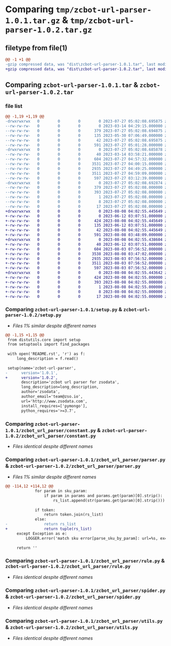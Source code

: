 # Comparing `tmp/zcbot-url-parser-1.0.1.tar.gz` & `tmp/zcbot-url-parser-1.0.2.tar.gz`

## filetype from file(1)

```diff
@@ -1 +1 @@
-gzip compressed data, was "dist\zcbot-url-parser-1.0.1.tar", last modified: Thu Jul 27 05:02:08 2023, max compression
+gzip compressed data, was "dist\zcbot-url-parser-1.0.2.tar", last modified: Tue Aug  8 04:02:55 2023, max compression
```

## Comparing `zcbot-url-parser-1.0.1.tar` & `zcbot-url-parser-1.0.2.tar`

### file list

```diff
@@ -1,19 +1,19 @@
-drwxrwxrwx   0        0        0        0 2023-07-27 05:02:08.695875 zcbot-url-parser-1.0.1/
--rw-rw-rw-   0        0        0        0 2023-03-14 04:29:15.000000 zcbot-url-parser-1.0.1/MANIFEST.in
--rw-rw-rw-   0        0        0      379 2023-07-27 05:02:08.694875 zcbot-url-parser-1.0.1/PKG-INFO
--rw-rw-rw-   0        0        0      135 2023-05-30 07:06:49.000000 zcbot-url-parser-1.0.1/README.rst
--rw-rw-rw-   0        0        0       42 2023-07-27 05:02:08.695875 zcbot-url-parser-1.0.1/setup.cfg
--rw-rw-rw-   0        0        0      591 2023-07-27 05:01:28.000000 zcbot-url-parser-1.0.1/setup.py
-drwxrwxrwx   0        0        0        0 2023-07-27 05:02:08.685878 zcbot-url-parser-1.0.1/zcbot_url_parser/
--rw-rw-rw-   0        0        0       40 2023-03-14 03:58:21.000000 zcbot-url-parser-1.0.1/zcbot_url_parser/__init__.py
--rw-rw-rw-   0        0        0      604 2023-07-27 04:57:32.000000 zcbot-url-parser-1.0.1/zcbot_url_parser/constant.py
--rw-rw-rw-   0        0        0     3531 2023-07-27 04:00:15.000000 zcbot-url-parser-1.0.1/zcbot_url_parser/parser.py
--rw-rw-rw-   0        0        0     2935 2023-07-27 04:49:25.000000 zcbot-url-parser-1.0.1/zcbot_url_parser/rule.py
--rw-rw-rw-   0        0        0     3511 2023-07-27 04:59:09.000000 zcbot-url-parser-1.0.1/zcbot_url_parser/spider.py
--rw-rw-rw-   0        0        0      597 2023-07-27 03:12:39.000000 zcbot-url-parser-1.0.1/zcbot_url_parser/utils.py
-drwxrwxrwx   0        0        0        0 2023-07-27 05:02:08.692874 zcbot-url-parser-1.0.1/zcbot_url_parser.egg-info/
--rw-rw-rw-   0        0        0      379 2023-07-27 05:02:08.000000 zcbot-url-parser-1.0.1/zcbot_url_parser.egg-info/PKG-INFO
--rw-rw-rw-   0        0        0      393 2023-07-27 05:02:08.000000 zcbot-url-parser-1.0.1/zcbot_url_parser.egg-info/SOURCES.txt
--rw-rw-rw-   0        0        0        1 2023-07-27 05:02:08.000000 zcbot-url-parser-1.0.1/zcbot_url_parser.egg-info/dependency_links.txt
--rw-rw-rw-   0        0        0        8 2023-07-27 05:02:08.000000 zcbot-url-parser-1.0.1/zcbot_url_parser.egg-info/requires.txt
--rw-rw-rw-   0        0        0       17 2023-07-27 05:02:08.000000 zcbot-url-parser-1.0.1/zcbot_url_parser.egg-info/top_level.txt
+drwxrwxrwx   0        0        0        0 2023-08-08 04:02:55.445649 zcbot-url-parser-1.0.2/
+-rw-rw-rw-   0        0        0        0 2023-06-12 03:07:51.000000 zcbot-url-parser-1.0.2/MANIFEST.in
+-rw-rw-rw-   0        0        0      424 2023-08-08 04:02:55.445649 zcbot-url-parser-1.0.2/PKG-INFO
+-rw-rw-rw-   0        0        0      135 2023-06-12 03:07:51.000000 zcbot-url-parser-1.0.2/README.rst
+-rw-rw-rw-   0        0        0       42 2023-08-08 04:02:55.445649 zcbot-url-parser-1.0.2/setup.cfg
+-rw-rw-rw-   0        0        0      591 2023-08-08 03:48:09.000000 zcbot-url-parser-1.0.2/setup.py
+drwxrwxrwx   0        0        0        0 2023-08-08 04:02:55.438604 zcbot-url-parser-1.0.2/zcbot_url_parser/
+-rw-rw-rw-   0        0        0       40 2023-06-12 03:07:51.000000 zcbot-url-parser-1.0.2/zcbot_url_parser/__init__.py
+-rw-rw-rw-   0        0        0      604 2023-08-03 07:56:52.000000 zcbot-url-parser-1.0.2/zcbot_url_parser/constant.py
+-rw-rw-rw-   0        0        0     3538 2023-08-08 03:47:02.000000 zcbot-url-parser-1.0.2/zcbot_url_parser/parser.py
+-rw-rw-rw-   0        0        0     2935 2023-08-03 07:56:52.000000 zcbot-url-parser-1.0.2/zcbot_url_parser/rule.py
+-rw-rw-rw-   0        0        0     3511 2023-08-03 07:56:52.000000 zcbot-url-parser-1.0.2/zcbot_url_parser/spider.py
+-rw-rw-rw-   0        0        0      597 2023-08-03 07:56:52.000000 zcbot-url-parser-1.0.2/zcbot_url_parser/utils.py
+drwxrwxrwx   0        0        0        0 2023-08-08 04:02:55.443642 zcbot-url-parser-1.0.2/zcbot_url_parser.egg-info/
+-rw-rw-rw-   0        0        0      424 2023-08-08 04:02:55.000000 zcbot-url-parser-1.0.2/zcbot_url_parser.egg-info/PKG-INFO
+-rw-rw-rw-   0        0        0      393 2023-08-08 04:02:55.000000 zcbot-url-parser-1.0.2/zcbot_url_parser.egg-info/SOURCES.txt
+-rw-rw-rw-   0        0        0        1 2023-08-08 04:02:55.000000 zcbot-url-parser-1.0.2/zcbot_url_parser.egg-info/dependency_links.txt
+-rw-rw-rw-   0        0        0        8 2023-08-08 04:02:55.000000 zcbot-url-parser-1.0.2/zcbot_url_parser.egg-info/requires.txt
+-rw-rw-rw-   0        0        0       17 2023-08-08 04:02:55.000000 zcbot-url-parser-1.0.2/zcbot_url_parser.egg-info/top_level.txt
```

### Comparing `zcbot-url-parser-1.0.1/setup.py` & `zcbot-url-parser-1.0.2/setup.py`

 * *Files 1% similar despite different names*

```diff
@@ -1,15 +1,15 @@
 from distutils.core import setup
 from setuptools import find_packages
 
 with open('README.rst', 'r') as f:
     long_description = f.read()
 
 setup(name='zcbot-url-parser',
-      version='1.0.1',
+      version='1.0.2',
       description='zcbot url parser for zsodata',
       long_description=long_description,
       author='zsodata',
       author_email='team@zso.io',
       url='http://www.zsodata.com',
       install_requires=['pymongo'],
       python_requires='>=3.7',
```

### Comparing `zcbot-url-parser-1.0.1/zcbot_url_parser/constant.py` & `zcbot-url-parser-1.0.2/zcbot_url_parser/constant.py`

 * *Files identical despite different names*

### Comparing `zcbot-url-parser-1.0.1/zcbot_url_parser/parser.py` & `zcbot-url-parser-1.0.2/zcbot_url_parser/parser.py`

 * *Files 1% similar despite different names*

```diff
@@ -114,12 +114,12 @@
             for param in sku_param:
                 if param in params and params.get(param)[0].strip():
                     rs_list.append(str(params.get(param)[0].strip()))
 
             if token:
                 return token.join(rs_list)
             else:
-                return rs_list
+                return tuple(rs_list)
     except Exception as e:
         LOGGER.error('match sku error[parse_sku_by_param]: url=%s, ex=%s' % (url, e))
 
     return ''
```

### Comparing `zcbot-url-parser-1.0.1/zcbot_url_parser/rule.py` & `zcbot-url-parser-1.0.2/zcbot_url_parser/rule.py`

 * *Files identical despite different names*

### Comparing `zcbot-url-parser-1.0.1/zcbot_url_parser/spider.py` & `zcbot-url-parser-1.0.2/zcbot_url_parser/spider.py`

 * *Files identical despite different names*

### Comparing `zcbot-url-parser-1.0.1/zcbot_url_parser/utils.py` & `zcbot-url-parser-1.0.2/zcbot_url_parser/utils.py`

 * *Files identical despite different names*

